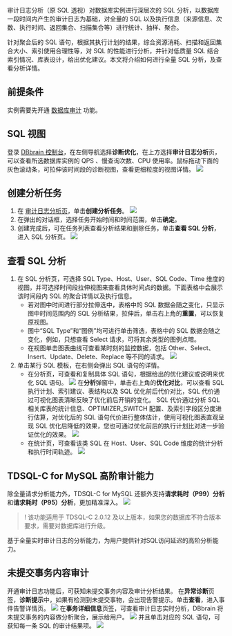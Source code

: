 审计日志分析（原 SQL 透视）对数据库实例进行深层次的 SQL 分析，以数据库一段时间内产生的审计日志为基础，对全量的 SQL 以及执行信息（来源信息、次数、执行时间、返回集合、扫描集合等）进行统计、抽样、聚合。

针对聚合后的 SQL 语句，根据其执行计划的结果，综合资源消耗、扫描和返回集合大小、索引使用合理性等，对 SQL 的性能进行分析，并针对低质量 SQL 结合索引情况、库表设计，给出优化建议。本文将介绍如何进行全量 SQL 分析，及查看分析详情。
## 前提条件
实例需要先开通 [数据库审计](https://cloud.tencent.com/document/product/672/14403) 功能。

## SQL 视图
登录 [DBbrain 控制台](https://console.cloud.tencent.com/dbbrain/performance/sql-audit/log-audit)，在左侧导航选择**诊断优化**，在上方选择**审计日志分析**页，可以查看所选数据库实例的 QPS 、慢查询次数、CPU 使用率。鼠标拖动下面的灰色滚动条，可拉伸该时间段的诊断视图，查看更细粒度的视图详情。
![](https://main.qcloudimg.com/raw/a39bc634546d7c10a85a3b7c96391bef.png)

## 创建分析任务
1. 在 [审计日志分析页](https://console.cloud.tencent.com/dbbrain/performance/sql-audit/log-audit)，单击**创建分析任务**。
![](https://main.qcloudimg.com/raw/07b4b0f99ed3c559b0a4584b57759feb.png)
2. 在弹出的对话框，选择任务开始时间和时间范围，单击**确定**。
3. 创建完成后，可在任务列表查看分析结果和删除任务，单击**查看 SQL 分析**，进入 SQL 分析页。
![](https://main.qcloudimg.com/raw/23f355a856867c09e4fc7a68ba1a17b9.png)

## 查看 SQL 分析
1. 在 SQL 分析页，可选择 SQL Type、Host、User、SQL Code、Time 维度的视图，并可选择时间段拉伸视图来查看具体时间点的数据。下面表格中会展示该时间段内 SQL 的聚合详情以及执行信息。
   - 若对图中时间进行部分拉伸选中，表格中的 SQL 数据会随之变化，只显示图中时间范围内的 SQL 分析结果，拉伸后，单击右上角的**重置**，可以恢复原视图。
   - 图中“SQL Type”和“图例”均可进行单击筛选，表格中的 SQL 数据会随之变化，例如，只想查看 Select 请求，可将其余类型的图例点暗。
   - 在视图单击图表曲线可查看某时刻的监控数据，包括 Other、Select、Insert、Update、Delete、Replace 等不同的请求。
![](https://main.qcloudimg.com/raw/3baafa1dcb3ca55d4abde28269683504.png)
2. 单击某行 SQL 模板，在右侧会弹出 SQL 语句的详情。
   - 在分析页，可查看和复制具体 SQL 语句，根据给出的优化建议或说明来优化 SQL 语句。
 ![](https://main.qcloudimg.com/raw/15701507c5a29080aa9b5c1d4d11f55f.png)
在**分析**弹窗中，单击右上角的**优化对比**，可以查看 SQL 执行计划、索引建议、表结构以及 SQL 优化前后代价对比，SQL 代价通过可视化图表清晰反映了优化前后开销的变化。
 SQL 代价通过分析 SQL 相关库表的统计信息、OPTIMIZER_SWITCH 配置、及索引字段区分度进行估算，对优化后的 SQL 语句代价进行整体估计，使用可视化图表直观呈现 SQL 优化后降低的效果，您也可通过优化前后的执行计划比对进一步验证优化的效果。
 ![](https://main.qcloudimg.com/raw/51a9d788e0083a5802c3e286d74ef9ed.png)
   - 在统计页，可查看该类 SQL 在 Host、User、SQL Code 维度的统计分析和执行时间轨迹。
![](https://main.qcloudimg.com/raw/1d18bfadaec8f62f78d959af4d065d49.png)

## TDSQL-C for MySQL 高阶审计能力
除全量请求分析能力外，TDSQL-C for MySQL 还额外支持**请求耗时（P99）分析**和**请求耗时（P95）分析**，更加精准深入。
![](https://main.qcloudimg.com/raw/af0edc9aa78366371e44a7ae894fed36.png)

>! 该功能适用于 TDSQL-C 2.0.12 及以上版本，如果您的数据库不符合版本要求，需要对数据库进行升级。
>
基于全量实时审计日志的分析能力，为用户提供针对SQL访问延迟的高阶分析能力。

## 未提交事务内容审计

开通审计日志功能后，可获知未提交事务内容及审计分析结果。
在**异常诊断**页签，**诊断提示**中，如果有检测到未提交事物，会出现告警提示。单击**查看**，进入事件告警详情页。
![](https://qcloudimg.tencent-cloud.cn/raw/8d8bf85706bcc706b52d0d6ceba803f5.png)
在**事务详细信息**页签，可查看审计日志实时分析，DBbrain 将未提交事务的内容做分析聚合，展示给用户。
![](https://qcloudimg.tencent-cloud.cn/raw/3b0ae8c6575226933fa72808eb3e0e05.png)
并且单击对应的 SQL 语句，可获知每一条 SQL 的审计结果项。
![](https://qcloudimg.tencent-cloud.cn/raw/d0c353131fb5a80436766fe9f808c4ef.png)


